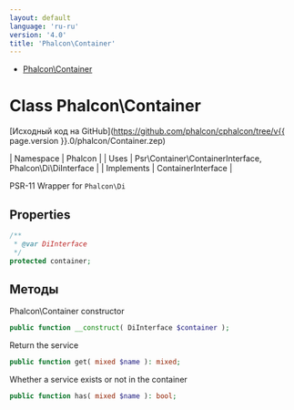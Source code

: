 ```yaml
---
layout: default
language: 'ru-ru'
version: '4.0'
title: 'Phalcon\Container'
---
```


* [Phalcon\Container](#container)

<h1 id="container">Class Phalcon\Container</h1>

[Исходный код на GitHub](https://github.com/phalcon/cphalcon/tree/v{{ page.version }}.0/phalcon/Container.zep)

| Namespace | Phalcon | | Uses | Psr\Container\ContainerInterface, Phalcon\Di\DiInterface | | Implements | ContainerInterface |

PSR-11 Wrapper for `Phalcon\Di`

## Properties

```php
/**
 * @var DiInterface
 */
protected container;

```

## Методы

Phalcon\Container constructor

```php
public function __construct( DiInterface $container );
```

Return the service

```php
public function get( mixed $name ): mixed;
```

Whether a service exists or not in the container

```php
public function has( mixed $name ): bool;
```